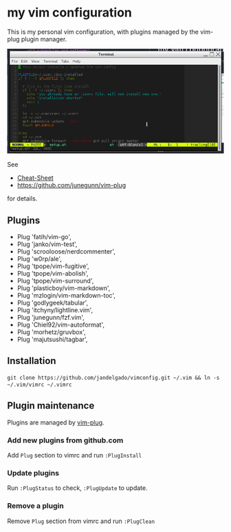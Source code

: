 # my vim configuration

This is my personal vim configuration, with plugins managed by the vim-plug
plugin manager.

![screenshot](screenshot.png)

See

* [Cheat-Sheet](CheatSheet.md)
* https://github.com/junegunn/vim-plug

for details.

## Plugins

* Plug 'fatih/vim-go',
* Plug 'janko/vim-test',
* Plug 'scrooloose/nerdcommenter',
* Plug 'w0rp/ale',
* Plug 'tpope/vim-fugitive',
* Plug 'tpope/vim-abolish',
* Plug 'tpope/vim-surround',
* Plug 'plasticboy/vim-markdown',
* Plug 'mzlogin/vim-markdown-toc',
* Plug 'godlygeek/tabular',
* Plug 'itchyny/lightline.vim',
* Plug 'junegunn/fzf.vim',
* Plug 'Chiel92/vim-autoformat',
* Plug 'morhetz/gruvbox',
* Plug 'majutsushi/tagbar',

## Installation

```
git clone https://github.com/jandelgado/vimconfig.git ~/.vim && ln -s ~/.vim/vimrc ~/.vimrc
```

## Plugin maintenance

Plugins are managed by [vim-plug](https://github.com/junegunn/vim-plug).

### Add new plugins from github.com

Add `Plug` section to vimrc and run `:PlugInstall`

### Update plugins

Run `:PlugStatus` to check, `:PlugUpdate` to update.

### Remove a plugin

Remove `Plug` section from vimrc and run `:PlugClean`

